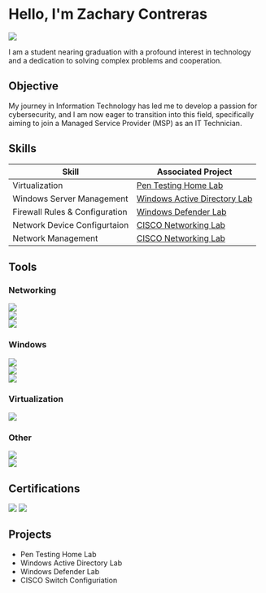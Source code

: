 # Hello, I'm Zachary Contreras 
<a href="https://www.linkedin.com/in/zachary-contreras-52962a2b6/"><img src="https://img.shields.io/badge/-LinkedIn-0072b1?&style=for-the-badge&logo=linkedin&logoColor=white" /></a>

I am a student nearing graduation with a profound interest in technology and a dedication to solving complex problems and cooperation.

## Objective

My journey in Information Technology  has led me to develop a passion for cybersecurity, and I am now eager to transition into this field, specifically aiming to join a Managed Service Provider (MSP) as an IT Technician.

## Skills

| Skill                                         | Associated Project         |
|-----------------------------------------------|----------------------------|
| Virtualization          | <a href="https://github.com/zachcontreras185/Pen-Testing-Home-Lab/blob/main/README.md">Pen Testing Home Lab</a>|
| Windows Server Management | <a href="https://github.com/zachcontreras185/Windows-Active-Directory-Lab/tree/main"> Windows Active Directory Lab</a>|
| Firewall Rules & Configuration         | <a href="https://github.com/zachcontreras185/Windows-Defender-Lab"> Windows Defender Lab|
| Network Device Configurtaion      | <a href="https://github.com/zachcontreras185/Cisco-Networking-Lab/blob/main/README.md"> CISCO Networking Lab|
|Network Management                  | <a href="https://github.com/zachcontreras185/Cisco-Networking-Lab/blob/main/README.md"> CISCO Networking Lab|

## Tools

### Networking
<div>
    <img src="https://img.shields.io/badge/-Wireshark-1679A7?&style=for-the-badge&logo=Wireshark&logoColor=white" />
    <div>
  <img src="https://img.shields.io/badge/-Cisco%20Packet%20Tracer-1C6B83?&style=for-the-badge&logo=cisco&logoColor=white" />
</div>
     <div>
  <img src="https://img.shields.io/badge/-PuTTY-000000?&style=for-the-badge&logo=putty&logoColor=white" />
</div>

### Windows 
<div>
  <img src="https://img.shields.io/badge/-Windows%20Active%20Directory-0078D4?&style=for-the-badge&logo=microsoft&logoColor=white" />
</div>
<div>
  <img src="https://img.shields.io/badge/-Windows%20Defender-00B140?&style=for-the-badge&logo=microsoft&logoColor=white" />
</div>
<div>
  <img src="https://img.shields.io/badge/-Windows%20IIS-0078D4?&style=for-the-badge&logo=microsoft&logoColor=white" />
</div>

### Virtualization
<div>
  <img src="https://img.shields.io/badge/-VirtualBox-1E4E8C?&style=for-the-badge&logo=virtualbox&logoColor=white" />
</div>

### Other
<div>
  <img src="https://img.shields.io/badge/-Ubuntu-E95420?&style=for-the-badge&logo=ubuntu&logoColor=white" />
</div>
<div>
  <img src="https://img.shields.io/badge/-Kali%20Linux-557C88?&style=for-the-badge&logo=kali&logoColor=white" />
</div>

## Certifications
<img src="https://img.shields.io/badge/-TestOut%20Network%2B-FF0000?&style=for-the-badge&logo=TestOut&logoColor=white" />
<img src="https://img.shields.io/badge/-TestOut%20Security%2B-FF0000?&style=for-the-badge&logo=TestOut&logoColor=white" />

## Projects
- Pen Testing Home Lab
- Windows Active Directory Lab
- Windows Defender Lab
- CISCO Switch Configuriation 

